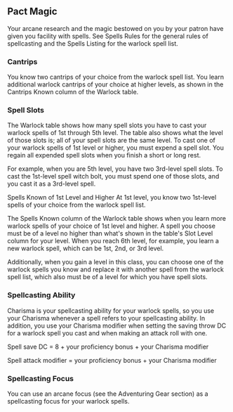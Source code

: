 ## Pact Magic
Your arcane research and the magic bestowed on you by your patron have given you facility with spells. See Spells Rules for the general rules of spellcasting and the Spells Listing for the warlock spell list.

### Cantrips
You know two cantrips of your choice from the warlock spell list. You learn additional warlock cantrips of your choice at higher levels, as shown in the Cantrips Known column of the Warlock table.

### Spell Slots
The Warlock table shows how many spell slots you have to cast your warlock spells of 1st through 5th level. The table also shows what the level of those slots is; all of your spell slots are the same level. To cast one of your warlock spells of 1st level or higher, you must expend a spell slot. You regain all expended spell slots when you finish a short or long rest.

For example, when you are 5th level, you have two 3rd-level spell slots. To cast the 1st-level spell witch bolt, you must spend one of those slots, and you cast it as a 3rd-level spell.

Spells Known of 1st Level and Higher
At 1st level, you know two 1st-level spells of your choice from the warlock spell list.

The Spells Known column of the Warlock table shows when you learn more warlock spells of your choice of 1st level and higher. A spell you choose must be of a level no higher than what's shown in the table's Slot Level column for your level. When you reach 6th level, for example, you learn a new warlock spell, which can be 1st, 2nd, or 3rd level.

Additionally, when you gain a level in this class, you can choose one of the warlock spells you know and replace it with another spell from the warlock spell list, which also must be of a level for which you have spell slots.

### Spellcasting Ability
Charisma is your spellcasting ability for your warlock spells, so you use your Charisma whenever a spell refers to your spellcasting ability. In addition, you use your Charisma modifier when setting the saving throw DC for a warlock spell you cast and when making an attack roll with one.

Spell save DC = 8 + your proficiency bonus + your Charisma modifier

Spell attack modifier = your proficiency bonus + your Charisma modifier

### Spellcasting Focus
You can use an arcane focus (see the Adventuring Gear section) as a spellcasting focus for your warlock spells.
